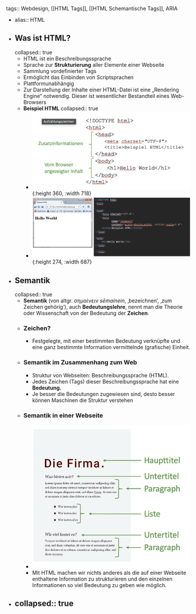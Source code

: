 tags:: Webdesign, [[HTML Tags]], [[HTML Schemantische Tags]], ARIA

- alias:: HTML
- ## Was ist HTML?
  collapsed:: true
	- HTML ist ein Beschreibungssprache
	- Sprache zur **Strukturierung** aller Elemente einer Webseite
	- Sammlung vordefinierter Tags
	- Ermöglicht das Einbinden von Scriptsprachen
	- Plattformunabhängig
	- Zur Darstellung der Inhalte einer HTML-Datei ist eine „Rendering Engine“
	  notwendig. Dieser ist wesentlicher Bestandteil eines Web-Browsers
	- **Beispiel HTML**
	  collapsed:: true
		- ![Bildschirmfoto 2023-07-27 um 12.13.08.png](../assets/Bildschirmfoto_2023-07-27_um_12.13.08_1690434790865_0.png){:height 360, :width 718}
		- ![Bildschirmfoto 2023-07-27 um 12.14.10.png](../assets/Bildschirmfoto_2023-07-27_um_12.14.10_1690434853259_0.png){:height 274, :width 687}
- ## Semantik
  collapsed:: true
	- **Semantik** (von altgr. σημαίνειν *sēmaínein*, ‚bezeichnen‘, ‚zum Zeichen gehörig‘),
	  auch **Bedeutungslehre**, nennt man die Theorie oder Wissenschaft von der Bedeutung der **Zeichen**.
	- ### Zeichen?
		- Festgelegte, mit einer bestimmten Bedeutung verknüpfte und eine ganz bestimmte Information
		  vermittelnde (grafische) Einheit.
	- ### Semantik im Zusammenhang zum Web
		- Struktur von Webseiten: Beschreibungssprache (HTML).
		- Jedes Zeichen (Tags) dieser Beschreibungssprache hat eine **Bedeutung.**
		- Je besser die Bedeutungen zugewiesen sind, desto besser können Maschinen die
		  Struktur verstehen
	- ### Semantik in einer Webseite
		- ![Bildschirmfoto 2023-07-27 um 12.11.43.png](../assets/Bildschirmfoto_2023-07-27_um_12.11.43_1690434705097_0.png)
		- Mit HTML machen wir nichts anderes als die auf einer Webseite enthaltene Information zu
		  strukturieren und den einzelnen Informationen so viel Bedeutung zu geben wie möglich.
- collapsed:: true
	-